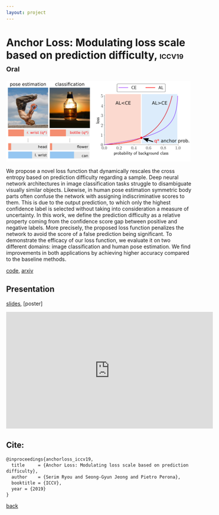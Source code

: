 ```yaml
---
layout: project
---
```


# Anchor Loss: Modulating loss scale based on prediction difficulty, <font size="4">ICCV19 Oral</font>

<p class="aligncenter">
  <img src="https://github.com/slryou41/slryou41.github.io/blob/master/images/overview.png?raw=true" style="width:500px">
</p>

We propose a novel loss function that dynamically rescales the cross entropy based on prediction difficulty regarding a sample. Deep neural network architectures in image classification tasks struggle to disambiguate visually similar objects. Likewise, in human pose estimation symmetric body parts often confuse the network with assigning indiscriminative scores to them. This is due to the output prediction, to which only the highest confidence label is selected without taking into consideration a measure of uncertainty. In this work, we define the prediction difficulty as a relative property coming from the confidence score gap between positive and negative labels. More precisely, the proposed loss function penalizes the network to avoid the score of a false prediction being significant. To demonstrate the efficacy of our loss function, we evaluate it on two different domains: image classification and human pose estimation. We find improvements in both applications by achieving higher accuracy compared to the baseline methods.

[code](https://github.com/slryou41/AnchorLoss), [arxiv](https://arxiv.org/abs/1909.11155)

## Presentation

[slides](https://drive.google.com/file/d/1G2e6EY9VVcf6Ft0iQu4vWT1t3QFHvck4/view?usp=sharing), [poster]


<div class="iframeVideo">
  <iframe width="560" height="315" src="https://www.youtube-nocookie.com/embed/c7InF0ifjuY" frameborder="0" allow="accelerometer; autoplay; encrypted-media; gyroscope; picture-in-picture" allowfullscreen></iframe>
</div>

## Cite:
```
@inproceedings{anchorloss_iccv19,
  title     = {Anchor Loss: Modulating loss scale based on prediction difficulty},
  author    = {Serim Ryou and Seong-Gyun Jeong and Pietro Perona},
  booktitle = {ICCV},
  year = {2019}
}
```


[back](./)
